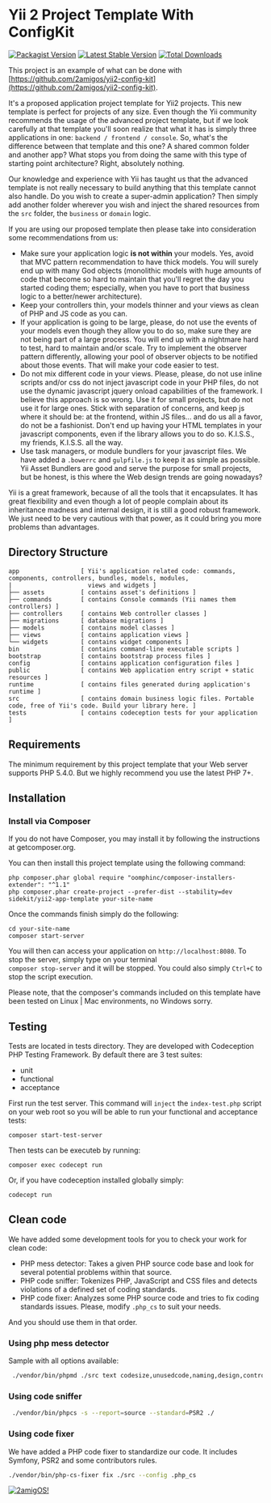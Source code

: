 # Yii 2 Project Template With ConfigKit

[![Packagist Version](https://img.shields.io/packagist/v/2amigos/yii2-app-template.svg?style=flat-square)](https://packagist.org/packages/2amigos/yii2-app-template)
[![Latest Stable Version](https://poser.pugx.org/2amigos/yii2-app-template/version)](https://packagist.org/packages/2amigos/yii2-app-template)
[![Total Downloads](https://poser.pugx.org/2amigos/yii2-app-template/downloads)](https://packagist.org/packages/2amigos/yii2-app-template)

This project is an example of what can be done with 
[https://github.com/2amigos/yii2-config-kit](https://github.com/2amigos/yii2-config-kit).

It's a proposed application project template for Yii2 projects. This new template is perfect for projects of any size. 
Even though the Yii community recommends the usage of the advanced project template, but if we look carefully at that 
template you'll soon realize that what it has is simply three applications in one: `backend / frontend / console`. So, 
what's the difference between that template and this one? A shared common folder and another app? What stops you from doing the 
same with this type of starting point architecture? Right, absolutely nothing.

Our knowledge and experience with Yii has taught us that the advanced template is not really necessary to build anything that this 
template cannot also handle. Do you wish to create a super-admin application? Then simply add another folder wherever 
you wish and inject the shared resources from the `src` folder, the `business` or `domain` logic. 

If you are using our proposed template then please take into consideration some recommendations from us:

- Make sure your application logic **is not within** your models. Yes, avoid that MVC pattern recommendation to have 
thick models. You will surely end up with many God objects (monolithic models with huge amounts of code that become so hard to 
maintain that you'll regret the day you started coding them; especially, when you have to port that business logic to a 
better/newer architecture).
- Keep your controllers thin, your models thinner and your views as clean of PHP and JS code as you can. 
- If your application is going to be large, please, do not use the events of your models even though they allow you to 
do so, make sure they are not being part of a large process. You will end up with a nightmare hard to test, hard to 
maintain and/or scale. Try to implement the observer pattern differently, allowing your pool of observer objects to be 
notified about those events. That will make your code easier to test.
- Do not mix different code in your views. Please, please, do not use inline scripts and/or css do not inject javascript 
code in your PHP files, do not use the dynamic javascript jquery onload capabilities of the framework. I believe this approach is so wrong. Use it for small projects, but do not use it for large ones. Stick with separation of concerns, and
keep js where it should be: at the frontend, within JS files... and do us all a favor, do not be a fashionist. Don't end 
up having your HTML templates in your javascript components, even if the library allows you to do so. K.I.S.S., my friends, K.I.S.S.
all the way.
- Use task managers, or module bundlers for your javascript files. We have added a `.bowerrc` and `gulpfile.js` to keep 
it as simple as possible. Yii Asset Bundlers are good and serve the purpose for small projects, but be honest, is this where
the Web design trends are going nowadays?
  
Yii is a great framework, because of all the tools that it encapsulates. It has great flexibility and even though a lot 
of people complain about its inheritance madness and internal design, it is still a good robust framework. We just need to be 
very cautious with that power, as it could bring you more problems than advantages. 


## Directory Structure
```
app                 [ Yii's application related code: commands, components, controllers, bundles, models, modules, 
|                     views and widgets ]
├── assets          [ contains asset's definitions ]
├── commands        [ contains Console commands (Yii names them controllers) ]
├── controllers     [ contains Web controller classes ]
├── migrations      [ database migrations ]
├── models          [ contains model classes ]
├── views           [ contains application views ]
└── widgets         [ contains widget components ]
bin                 [ contains command-line executable scripts ]
bootstrap           [ contains bootstrap process files ]
config              [ contains application configuration files ]
public              [ contains Web application entry script + static resources ]
runtime             [ contains files generated during application's runtime ]
src                 [ contains domain business logic files. Portable code, free of Yii's code. Build your library here. ]
tests               [ contains codeception tests for your application ]
```

## Requirements 

The minimum requirement by this project template that your Web server supports PHP 5.4.0. But we highly recommend you 
use the latest PHP 7+. 


## Installation 

### Install via Composer 

If you do not have Composer, you may install it by following the instructions at getcomposer.org.

You can then install this project template using the following command:

```
php composer.phar global require "oomphinc/composer-installers-extender": "^1.1"
php composer.phar create-project --prefer-dist --stability=dev sidekit/yii2-app-template your-site-name
```

Once the commands finish simply do the following: 

```
cd your-site-name 
composer start-server 
```

You will then can access your application on `http://localhost:8080`. To stop the server, simply type on your terminal  
`composer stop-server` and it will be stopped. You could also simply `Ctrl+C` to stop the script execution. 

Please note, that the composer's commands included on this template have been tested on Linux | Mac environments, no 
Windows sorry. 


## Testing

Tests are located in tests directory. They are developed with Codeception PHP Testing Framework. By default there are 3 
test suites:

- unit
- functional
- acceptance

First run the test server. This command will `inject` the `index-test.php` script on your 
web root so you will be able to run your functional and acceptance tests: 

```
composer start-test-server 
```

Then tests can be executeb by running:
 
``` 
composer exec codecept run
```

Or, if you have codeception installed globally simply: 

```
codecept run 
```

## Clean code
 
We have added some development tools for you to check your work for clean code: 

- PHP mess detector: Takes a given PHP source code base and look for several potential problems within that source.
- PHP code sniffer: Tokenizes PHP, JavaScript and CSS files and detects violations of a defined set of coding standards.
- PHP code fixer: Analyzes some PHP source code and tries to fix coding standards issues. Please, modify `.php_cs` to 
  suit your needs. 

And you should use them in that order. 

### Using php mess detector

Sample with all options available:

```bash 
 ./vendor/bin/phpmd ./src text codesize,unusedcode,naming,design,controversial,cleancode
```

### Using code sniffer
 
```bash 
 ./vendor/bin/phpcs -s --report=source --standard=PSR2 ./
```

### Using code fixer

We have added a PHP code fixer to standardize our code. It includes Symfony, PSR2 and some contributors rules. 

```bash 
./vendor/bin/php-cs-fixer fix ./src --config .php_cs
```

[![2amigOS!](https://s.gravatar.com/avatar/55363394d72945ff7ed312556ec041e0?s=80)](http://www.2amigos.us) 
